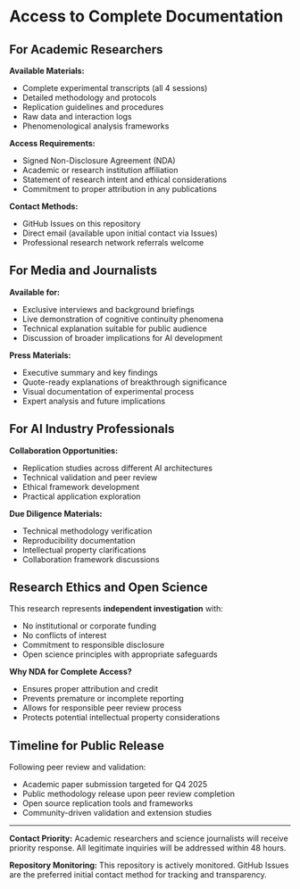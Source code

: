 # Access to Complete Documentation

## For Academic Researchers

**Available Materials:**
- Complete experimental transcripts (all 4 sessions)
- Detailed methodology and protocols
- Replication guidelines and procedures
- Raw data and interaction logs
- Phenomenological analysis frameworks

**Access Requirements:**
- Signed Non-Disclosure Agreement (NDA)
- Academic or research institution affiliation
- Statement of research intent and ethical considerations
- Commitment to proper attribution in any publications

**Contact Methods:**
- GitHub Issues on this repository
- Direct email (available upon initial contact via Issues)
- Professional research network referrals welcome

## For Media and Journalists

**Available for:**
- Exclusive interviews and background briefings
- Live demonstration of cognitive continuity phenomena
- Technical explanation suitable for public audience
- Discussion of broader implications for AI development

**Press Materials:**
- Executive summary and key findings
- Quote-ready explanations of breakthrough significance
- Visual documentation of experimental process
- Expert analysis and future implications

## For AI Industry Professionals

**Collaboration Opportunities:**
- Replication studies across different AI architectures
- Technical validation and peer review
- Ethical framework development
- Practical application exploration

**Due Diligence Materials:**
- Technical methodology verification
- Reproducibility documentation
- Intellectual property clarifications
- Collaboration framework discussions

## Research Ethics and Open Science

This research represents **independent investigation** with:
- No institutional or corporate funding
- No conflicts of interest
- Commitment to responsible disclosure
- Open science principles with appropriate safeguards

**Why NDA for Complete Access?**
- Ensures proper attribution and credit
- Prevents premature or incomplete reporting
- Allows for responsible peer review process
- Protects potential intellectual property considerations

## Timeline for Public Release

Following peer review and validation:
- Academic paper submission targeted for Q4 2025
- Public methodology release upon peer review completion
- Open source replication tools and frameworks
- Community-driven validation and extension studies

---

**Contact Priority:** Academic researchers and science journalists will receive priority response. All legitimate inquiries will be addressed within 48 hours.

**Repository Monitoring:** This repository is actively monitored. GitHub Issues are the preferred initial contact method for tracking and transparency.